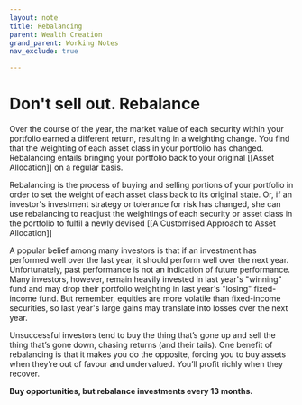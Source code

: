 ```yaml
---
layout: note
title: Rebalancing
parent: Wealth Creation
grand_parent: Working Notes
nav_exclude: true

---
```

# Don't sell out. Rebalance
Over the course of the year, the market value of each security within your portfolio earned a different return, resulting in a weighting change. You find that the weighting of each asset class in your portfolio has changed. Rebalancing entails bringing your portfolio back to your original [[Asset Allocation]] on a regular basis.

Rebalancing is the process of buying and selling portions of your portfolio in order to set the weight of each asset class back to its original state. Or, if an investor's investment strategy or tolerance for risk has changed, she can use rebalancing to readjust the weightings of each security or asset class in the portfolio to fulfil a newly devised [[A Customised Approach to Asset Allocation]]

A popular belief among many investors is that if an investment has performed well over the last year, it should perform well over the next year. Unfortunately, past performance is not an indication of future performance. Many investors, however, remain heavily invested in last year's "winning" fund and may drop their portfolio weighting in last year's "losing" fixed-income fund. But remember, equities are more volatile than fixed-income securities, so last year's large gains may translate into losses over the next year.

Unsuccessful investors tend to buy the thing that’s gone up and sell the thing that’s gone down, chasing returns (and their tails). One benefit of rebalancing is that it makes you do the opposite, forcing you to buy assets when they’re out of favour and undervalued. You’ll profit richly when they recover.

**Buy opportunities, but rebalance investments every 13 months.**
